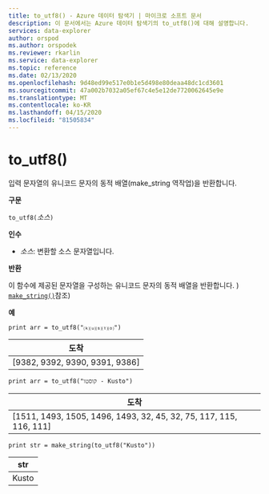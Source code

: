 ```yaml
---
title: to_utf8() - Azure 데이터 탐색기 | 마이크로 소프트 문서
description: 이 문서에서는 Azure 데이터 탐색기의 to_utf8()에 대해 설명합니다.
services: data-explorer
author: orspod
ms.author: orspodek
ms.reviewer: rkarlin
ms.service: data-explorer
ms.topic: reference
ms.date: 02/13/2020
ms.openlocfilehash: 9d48ed99e517e0b1e5d498e80deaa48dc1cd3601
ms.sourcegitcommit: 47a002b7032a05ef67c4e5e12de7720062645e9e
ms.translationtype: MT
ms.contentlocale: ko-KR
ms.lasthandoff: 04/15/2020
ms.locfileid: "81505834"
---
```

# <a name="to_utf8"></a>to_utf8()

입력 문자열의 유니코드 문자의 동적 배열(make_string 역작업)을 반환합니다.

**구문**

`to_utf8(`*소스*`)`

**인수**

* *소스*: 변환할 소스 문자열입니다.

**반환**

이 함수에 제공된 문자열을 구성하는 유니코드 문자의 동적 배열을 반환합니다.
) [`make_string()`](makestringfunction.md)참조)

**예**

```kusto
print arr = to_utf8("⒦⒰⒮⒯⒪")
```

|도착|
|---|
|[9382, 9392, 9390, 9391, 9386]|

```kusto
print arr = to_utf8("קוסטו - Kusto")
```

|도착|
|---|
|[1511, 1493, 1505, 1496, 1493, 32, 45, 32, 75, 117, 115, 116, 111]|

```kusto
print str = make_string(to_utf8("Kusto"))
```

|str|
|---|
|Kusto|
